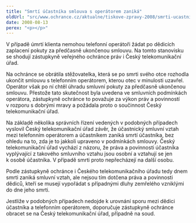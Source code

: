 ```yaml
---
title: "Smrtí účastníka smlouva s operátorem zaniká"
oldUrl: "src/www.ochrance.cz/aktualne/tiskove-zpravy-2008/smrti-ucastnika-smlouva-s-operatorem-zanika"
date: 2008-08-13
perex: "<p></p>"
---
```


<!-- imported from the old website -->

<p class="Nadpis1 perex">V případě úmrtí klienta nemohou telefonní operátoři žádat po dědicích zaplacení pokuty za předčasně ukončenou smlouvu. Na tomto stanovisku se shodují zástupkyně veřejného ochránce práv i Český telekomunikační úřad.</p><p class="Normln-web">Na ochránce se obrátila stěžovatelka, která se po smrti svého otce rozhodla ukončit smlouvu s telefonním operátorem, kterou otec v minulosti uzavřel. Operátor však po ní chtěl úhradu smluvní pokuty za předčasně ukončenou smlouvu. Přestože tato skutečnost byla uvedena ve smluvních podmínkách operátora, zástupkyně ochránce to považuje za výkon práv a povinností v rozporu s dobrými mravy a požádala proto o součinnost Český telekomunikační úřad.</p><p class="Normln-web">Na základě několika správních řízení vedených v podobných případech vyslovil Český telekomunikační úřad závěr, že účastnický smluvní vztah mezi telefonním operátorem a účastníkem zaniká smrtí účastníka, bez ohledu na to, zda je to jakkoli upraveno v podmínkách smlouvy. Český telekomunikační úřad vychází z názoru, že práva a povinnosti účastníka vyplývající z takového smluvního vztahu jsou osobní a vztahují se jen k osobě účastníka. V případě smrti proto nepřecházejí na další osobu.</p><p class="Normln-web">Podle zástupkyně ochránce i Českého telekomunikačního úřadu tedy dnem smrti zaniká smluvní vztah, ale nejsou tím dotčena práva a povinnosti dědiců, kteří se musejí vypořádat s případnými dluhy zemřelého vzniklými do dne jeho smrti.</p><p class="Normln-web">Jestliže v podobných případech nedojde k urovnání sporu mezi dědici účastníka a telefonním operátorem, doporučuje zástupkyně ochránce obracet se na Český telekomunikační úřad, případně na soud.</p>
